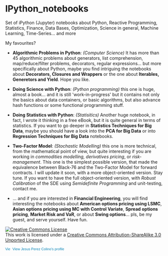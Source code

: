# IPython_notebooks
Set of iPython (Jupyter) notebooks about Python, Reactive Programming, Statistics, Finance, Data Bases, Optimization, Science in general, Machine Learning, Time-Series... and more

My favourites?

- **Algorithmic Problems in Python**: *(Computer Science)* It has more than 45 algorithmic problems about generators, list comprehension, map/reduce/filter problems, decorators, regular expressions... but more specifically about Python, maybe you find intriguing the notebooks about **Decorators, Closures and Wrappers** or the one about **Iterables, Generetors and Yield**. Hope you like.

- **Doing Science with Python**: *(Python programming)* this one is huge, almost a book... and it is still 'work-in-progress' but it contains not only the basics about data containers, or basic algorithms, but also advance hash functions or some functional programming stuff. 

- **Doing Statistics with Python**: *(Statisitics)* Another huge notebook, in fact, I wrote it thinking in a free eBook, but it is quite general in terms of statistics.  If you want to go deeper in **Statistics Techniques for Big Data**, maybe you should have a look into the **PCA for Big Data** or into **Regression Techniques for Big Data** notebooks.

- **Two-Factor Model**: *(Stochastic Modelling)* this one is more technical, from the mathematical point of view, but quite interesting if you are working in *commodities modelling, derivatives pricing*, or *risk-management*. This one is the simplest possible version, that made the equivalence between Black-76 and the Two-Factor Model for forward contracts. I will update it soon, with a  more object-oriented version. Stay tune. If you want to have the full object-oriented version, with *Robust Calibration* of the SDE using *Semidefinite Programming* and unit-testing, contact me.

- ... and if you are interested in **Financial Engineering**, you will find interesting the notebooks about **American options pricing using LSMC**, **Asian options pricing using MC with Control Variate**, **Spread options pricing**, **Market Risk and VaR**, or about **Swing options**... pls, be my guest, and serve yourself. Have fun.





<a rel="license" href="http://creativecommons.org/licenses/by-sa/3.0/"><img alt="Creative Commons License" style="border-width:0" src="https://i.creativecommons.org/l/by-sa/3.0/88x31.png" /></a><br />This work is licensed under a <a rel="license" href="http://creativecommons.org/licenses/by-sa/3.0/">Creative Commons Attribution-ShareAlike 3.0 Unported License</a>.





<a href="https://de.linkedin.com/pub/jesus-perez-colino/3/80a/9b5" style="text-decoration:none;"><span style="font: 80% Arial,sans-serif; color:#0783B6;"><img src="https://static.licdn.com/scds/common/u/img/webpromo/btn_in_20x15.png" width="20" height="15" alt="View Jesus Perez Colino's LinkedIn profile" style="vertical-align:middle;" border="0">&nbsp;View Jesus Perez Colino's profile</span></a>

